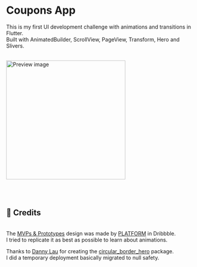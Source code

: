 # Coupons App

This is my first UI development challenge with animations and transitions in Flutter.
<br>Built with AnimatedBuilder, ScrollView, PageView, Transform, Hero and Slivers.

<br>
<img width="320px" alt="Preview image" src="https://raw.githubusercontent.com/federicodesia/coupons_app/master/preview.gif"/>

<br><br>

## 🙇 Credits

<br>The [MVPs & Prototypes](https://dribbble.com/shots/14857079-MVPs-Prototypes) design was made by [PLATFORM](https://dribbble.com/plat4m) in Dribbble.
<br>I tried to replicate it as best as possible to learn about animations.

Thanks to [Danny Lau](https://github.com/kkdlau) for creating the [circular_border_hero](https://github.com/kkdlau/circular_border_hero) package.
<br>I did a temporary deployment basically migrated to null safety.